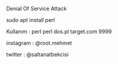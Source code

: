 Denial Of Service Attack

sudo apt install perl

Kullanım : perl perl dos.pl target.com 9999

instagram : @root.mehmet

twitter : @saltanatbekcisi
